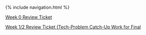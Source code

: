 {% include navigation.html %}

[Week 0 Review Ticket](https://github.com/vaishavijay/vaishavijay.github.io/issues/2)

[Week 1/2 Review Ticket (Tech-Problem Catch-Up Work for Final](https://github.com/vaishavijay/vaishavijay.github.io/issues/1)
